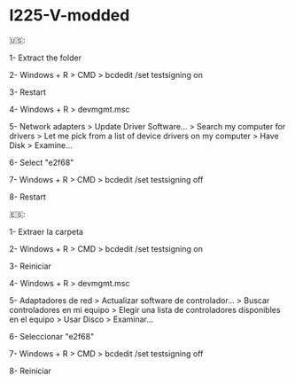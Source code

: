 # I225-V-modded
🇺🇸:



1- Extract the folder



2- Windows + R > CMD > bcdedit /set testsigning on



3- Restart



4- Windows + R > devmgmt.msc



5- Network adapters > Update Driver Software... > Search my computer for drivers > Let me pick from a list of device drivers on my computer > Have Disk > Examine...



6- Select "e2f68"



7- Windows + R > CMD > bcdedit /set testsigning off



8- Restart










🇪🇸:



1- Extraer la carpeta



2- Windows + R > CMD > bcdedit /set testsigning on



3- Reiniciar



4- Windows + R > devmgmt.msc



5- Adaptadores de red > Actualizar software de controlador... >  Buscar controladores en mi equipo > Elegir una lista de controladores disponibles en el equipo > Usar Disco > Examinar...



6- Seleccionar "e2f68"



7- Windows + R > CMD > bcdedit /set testsigning off



8- Reiniciar
